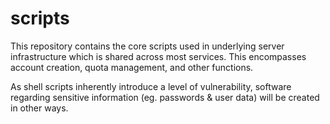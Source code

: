 # scripts
This repository contains the core scripts used in underlying server infrastructure which is shared across most services. This encompasses account creation, quota management, and other functions.

As shell scripts inherently introduce a level of vulnerability, software regarding sensitive information (eg. passwords & user data) will be created in other ways.
